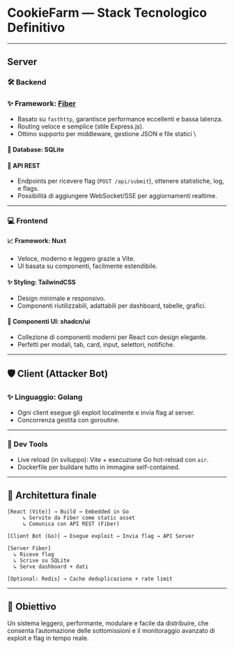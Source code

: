 # CookieFarm — Stack Tecnologico Definitivo

---
## Server
### 🛠 Backend

### ✨ Framework: [Fiber](https://gofiber.io/)

- Basato su `fasthttp`, garantisce performance eccellenti e bassa latenza.
- Routing veloce e semplice (stile Express.js).    
- Ottimo supporto per middleware, gestione JSON e file statici
\
#### 💾 Database: SQLite

#### 📲 API REST

- Endpoints per ricevere flag (`POST /api/submit`), ottenere statistiche, log, e flags.
- Possibilità di aggiungere WebSocket/SSE per aggiornamenti realtime.

---

### 💻 Frontend

#### 📈 Framework: Nuxt

- Veloce, moderno e leggero grazie a Vite.
- UI basata su componenti, facilmente estendibile.

#### ✨ Styling: TailwindCSS

- Design minimale e responsivo.
- Componenti riutilizzabili, adattabili per dashboard, tabelle, grafici.
#### 🌟 Componenti UI: shadcn/ui

- Collezione di componenti moderni per React con design elegante.
- Perfetti per modali, tab, card, input, selettori, notifiche.

---

## 🛡️ Client (Attacker Bot)

### ✨ Linguaggio: Golang

- Ogni client esegue gli exploit localmente e invia flag al server.
- Concorrenza gestita con goroutine.

---

### 🤝 Dev Tools

- Live reload (in sviluppo): Vite + esecuzione Go hot-reload con `air`.
- Dockerfile per buildare tutto in immagine self-contained.

---

## 🔧 Architettura finale

```
[React (Vite)] → Build → Embedded in Go
     ↳ Servito da Fiber come static asset
     ↳ Comunica con API REST (Fiber)

[Client Bot (Go)] → Esegue exploit → Invia flag → API Server

[Server Fiber]
  ↳ Riceve flag
  ↳ Scrive su SQLite
  ↳ Serve dashboard + dati

[Optional: Redis] → Cache deduplicazione + rate limit
```

---

## 🔄 Obiettivo

Un sistema leggero, performante, modulare e facile da distribuire, che consenta l’automazione delle sottomissioni e il monitoraggio avanzato di exploit e flag in tempo reale.